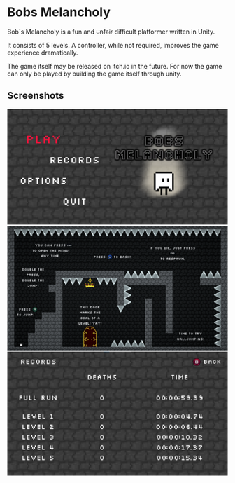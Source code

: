 # Bobs Melancholy
Bob´s Melancholy is a fun and ~~unfair~~ difficult platformer written in Unity.

It consists of 5 levels. A controller, while not required, improves the game experience dramatically.

The game itself may be released on itch.io in the future. For now the game can only be played by building the game itself through unity.

## Screenshots
![Menu](menu.PNG)
![Tutorial](tutorial.PNG)
![Personal_best](personal_best.PNG)
